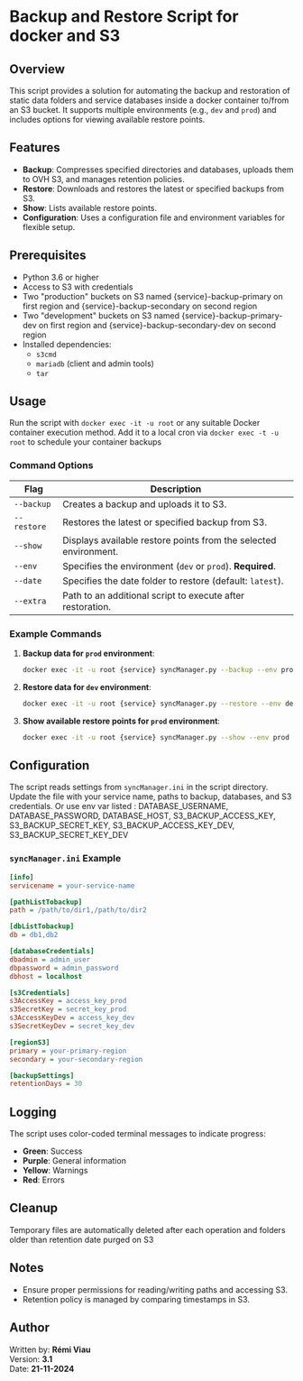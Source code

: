 # Backup and Restore Script for docker and S3

## Overview
This script provides a solution for automating the backup and restoration of static data folders and service databases inside a docker container to/from an S3 bucket. It supports multiple environments (e.g., `dev` and `prod`) and includes options for viewing available restore points.

## Features
- **Backup**: Compresses specified directories and databases, uploads them to OVH S3, and manages retention policies.
- **Restore**: Downloads and restores the latest or specified backups from S3.
- **Show**: Lists available restore points.
- **Configuration**: Uses a configuration file and environment variables for flexible setup.

## Prerequisites
- Python 3.6 or higher
- Access to S3 with credentials
- Two "production" buckets on S3 named {service}-backup-primary on first region and {service}-backup-secondary on second region
- Two "development" buckets on S3 named {service}-backup-primary-dev on first region and {service}-backup-secondary-dev on second region
- Installed dependencies:
  - `s3cmd`
  - `mariadb` (client and admin tools)
  - `tar`

## Usage
Run the script with `docker exec -it -u root` or any suitable Docker container execution method.
Add it to a local cron via `docker exec -t -u root` to schedule your container backups

### Command Options
| Flag             | Description                                                                 |
|------------------|-----------------------------------------------------------------------------|
| `--backup`       | Creates a backup and uploads it to S3.                                      |
| `--restore`      | Restores the latest or specified backup from S3.                           |
| `--show`         | Displays available restore points from the selected environment.            |
| `--env`          | Specifies the environment (`dev` or `prod`). **Required**.                 |
| `--date`         | Specifies the date folder to restore (default: `latest`).                 |
| `--extra`        | Path to an additional script to execute after restoration.                |

### Example Commands
1. **Backup data for `prod` environment**:
   ```bash
   docker exec -it -u root {service} syncManager.py --backup --env prod
   ```

2. **Restore data for `dev` environment**:
   ```bash
   docker exec -it -u root {service} syncManager.py --restore --env dev --date 20231121-120000
   ```

3. **Show available restore points for `prod` environment**:
   ```bash
   docker exec -it -u root {service} syncManager.py --show --env prod
   ```

## Configuration
The script reads settings from `syncManager.ini` in the script directory. Update the file with your service name, paths to backup, databases, and S3 credentials.
Or use env var listed : DATABASE_USERNAME, DATABASE_PASSWORD, DATABASE_HOST, S3_BACKUP_ACCESS_KEY, S3_BACKUP_SECRET_KEY, S3_BACKUP_ACCESS_KEY_DEV, S3_BACKUP_SECRET_KEY_DEV


### `syncManager.ini` Example
```ini
[info]
servicename = your-service-name

[pathListTobackup]
path = /path/to/dir1,/path/to/dir2

[dbListTobackup]
db = db1,db2

[databaseCredentials]
dbadmin = admin_user
dbpassword = admin_password
dbhost = localhost

[s3Credentials]
s3AccessKey = access_key_prod
s3SecretKey = secret_key_prod
s3AccessKeyDev = access_key_dev
s3SecretKeyDev = secret_key_dev

[regionS3]
primary = your-primary-region
secondary = your-secondary-region

[backupSettings]
retentionDays = 30
```

## Logging
The script uses color-coded terminal messages to indicate progress:
- **Green**: Success
- **Purple**: General information
- **Yellow**: Warnings
- **Red**: Errors

## Cleanup
Temporary files are automatically deleted after each operation and folders older than retention date purged on S3

## Notes
- Ensure proper permissions for reading/writing paths and accessing S3.
- Retention policy is managed by comparing timestamps in S3.

## Author
Written by: **Rémi Viau**  
Version: **3.1**  
Date: **21-11-2024**
